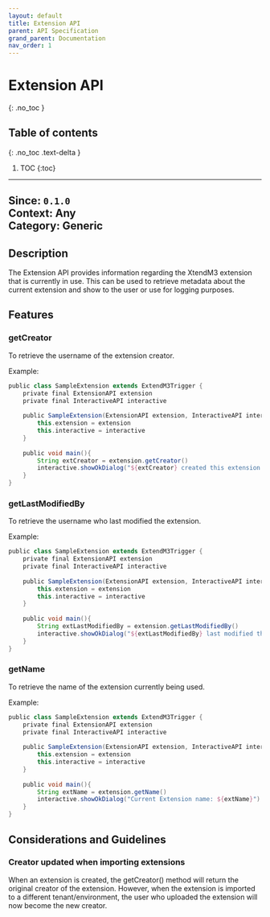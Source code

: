 ```yaml
---
layout: default
title: Extension API
parent: API Specification
grand_parent: Documentation
nav_order: 1
---
```


# Extension API
{: .no_toc }

## Table of contents
{: .no_toc .text-delta }

1. TOC
{:toc}

---
**Since**: `0.1.0`  
**Context**: Any  
**Category**: Generic  
---

## Description
The Extension API provides information regarding the XtendM3 extension that is currently in use. This can be used to retrieve metadata about the current extension and show to the user or use for logging purposes.

## Features
### getCreator
To retrieve the username of the extension creator. 

Example:
```groovy
public class SampleExtension extends ExtendM3Trigger {
    private final ExtensionAPI extension
    private final InteractiveAPI interactive
    
    public SampleExtension(ExtensionAPI extension, InteractiveAPI interactive){
        this.extension = extension
        this.interactive = interactive
    }
    
    public void main(){
        String extCreator = extension.getCreator()
        interactive.showOkDialog("${extCreator} created this extension.")   
    }
}
```

### getLastModifiedBy
To retrieve the username who last modified the extension.

Example:
```groovy 
public class SampleExtension extends ExtendM3Trigger {
    private final ExtensionAPI extension
    private final InteractiveAPI interactive
    
    public SampleExtension(ExtensionAPI extension, InteractiveAPI interactive){
        this.extension = extension
        this.interactive = interactive
    }
    
    public void main(){
        String extLastModifiedBy = extension.getLastModifiedBy()
        interactive.showOkDialog("${extLastModifiedBy} last modified this extension.")
    }
}
```

### getName
To retrieve the name of the extension currently being used.

Example:
```groovy
public class SampleExtension extends ExtendM3Trigger {
    private final ExtensionAPI extension
    private final InteractiveAPI interactive
    
    public SampleExtension(ExtensionAPI extension, InteractiveAPI interactive){
        this.extension = extension
        this.interactive = interactive
    }
    
    public void main(){
        String extName = extension.getName()
        interactive.showOkDialog("Current Extension name: ${extName}")
    }
}
```


## Considerations and Guidelines
### Creator updated when importing extensions
When an extension is created, the getCreator() method will return the original creator of the extension. However, when the extension is imported to a different tenant/environment, the user who uploaded the extension will now become the new creator.
